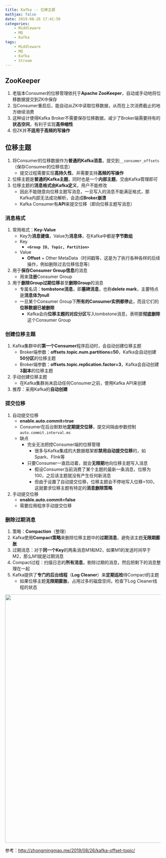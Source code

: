 ```yaml
---
title: Kafka -- 位移主题
mathjax: false
date: 2019-08-26 17:41:58
categories:
    - Middleware
    - MQ
    - Kafka
tags:
    - Middleware
    - MQ
    - Kafka
    - Stream
---
```


## ZooKeeper
1. 老版本Consumer的位移管理依托于**Apache ZooKeeper**，自动或手动地将位移数据提交到ZK中保存
2. 当Consumer重启后，能自动从ZK中读取位移数据，从而在上次消费截止的地方继续消费
3. 这种设计使得Kafka Broker不需要保存位移数据，减少了Broker端需要持有的**状态空间**，有利于实现**高伸缩性**
4. 但ZK并**不适用于高频的写操作**

<!-- more -->

## 位移主题
1. 将Consumer的位移数据作为**普通的Kafka消息**，提交到`__consumer_offsets`（保存Consumer的位移信息）
    - 提交过程需要实现**高持久性**，并需要支持**高频的写操作**
2. 位移主题是**普通的Kafka主题**，同时也是一个**内部主题**，交由Kafka管理即可
3. 位移主题的**消息格式由Kafka定义**，用户不能修改
    - 因此不能随意向位移主题写消息，一旦写入的消息不能满足格式，那Kafka内部无法成功解析，会造成**Broker崩溃**
    - Kafka Consumer有**API**来提交位移（即向位移主题写消息）

### 消息格式
1. 常用格式：**Key-Value**
    - Key为**消息键值**，Value为**消息体**，在Kafka中都是**字节数组**
    - Key
        - **`<Group ID, Topic, Partition>`**
    - Value
        - **Offset** + Other MetaData（时间戳等，这是为了执行各种各样的后续操作，例如删除过去位移信息等）
2. 用于**保存Consumer Group信息**的消息
    - 用来**注册**Consumer Group
3. 用于**删除Group过期位移**甚至**删除Group**的消息
    - 专属名词：**tombstone消息**，即**墓碑消息**，也称**delete mark**，主要特点是**消息体为null**
    - 一旦某个Consumer Group下**所有的Consumer实例都停止**，而且它们的**位移数据已被删除**
        - Kafka会向**位移主题的对应分区**写入tombstone消息，表明要**彻底删除**这个Consumer Group

### 创建位移主题
1. Kafka集群中的**第一个Consumer**程序启动时，会自动创建位移主题
    - Broker端参数：**offsets.topic.num.partitions=50**，Kafka会自动创建**50分区**的位移主题
    - Broker端参数：**offsets.topic.replication.factor=3**，Kafka会自动创建**3副本**的位移主题
2. 手动创建位移主题
    - 在Kafka集群尚未启动任何Consumer之前，使用Kafka API来创建
3. 推荐：采用Kafka的**自动创建**

### 提交位移
1. 自动提交位移
    - **enable.auto.commit=true**
    - Consumer在后台默默地**定期提交位移**，提交间隔由参数控制`auto.commit.interval.ms`
    - 缺点
        - 完全无法把控Consumer端的位移管理
            - 很多与Kafka集成的大数据框架都**禁用自动提交位移**的，如Spark、Flink等
        - 只要Consumer一直启动着，就会**无限期**地向位移主题写入消息
            - 假设Consumer当前消费了某个主题的最新一条消息，位移为100，之后该主题就没有产生任何新消息
            - 但由于设置了自动提交位移，位移主题会不停地写入位移=100，这就要求位移主题有特定的**消息删除策略**
2. 手动提交位移
    - **enable.auto.commit=false**
    - 需要应用程序手动提交位移

### 删除过期消息
1. 策略：**Compaction**（整理）
2. Kafka使用**Compact策略**来删除位移主题中的**过期消息**，避免该主题**无限期膨胀**
3. 过期消息：对于**同一个Key**的两条消息M1和M2，如果M1的发送时间早于M2，那么M1就是过期消息
4. Compact过程：扫描日志的**所有消息**，剔除过期的消息，然后把剩下的消息整理在一起
5. Kafka提供了**专门的后台线程**（**Log Cleaner**）来**定期巡检**待Compact的主题
    - 如果位移主题**无限期膨胀**，占用过多的磁盘空间，检查下Log Cleaner线程的状态

<img src="https://kafka-1253868755.cos.ap-guangzhou.myqcloud.com/geek-time/kafka-offset-topic-compact.jpeg" width=800/>

参考：<http://zhongmingmao.me/2019/08/26/kafka-offset-topic/>